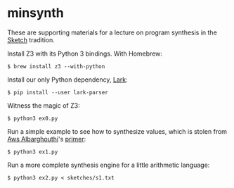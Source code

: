 minsynth
========

These are supporting materials for a lecture on program synthesis in the [Sketch][] tradition.

Install Z3 with its Python 3 bindings. With Homebrew:

    $ brew install z3 --with-python

Install our only Python dependency, [Lark][]:

    $ pip install --user lark-parser

Witness the magic of Z3:

    $ python3 ex0.py

Run a simple example to see how to synthesize values, which is stolen from [Aws Albarghouthi][aws]'s [primer][]:

    $ python3 ex1.py

Run a more complete synthesis engine for a little arithmetic language:

    $ python3 ex2.py < sketches/s1.txt

[lark]: https://github.com/lark-parser/lark
[primer]: http://barghouthi.github.io/2017/04/24/synthesis-primer/
[aws]: http://www.cs.wisc.edu/~aws
[sketch]: https://people.csail.mit.edu/asolar/papers/thesis.pdf
